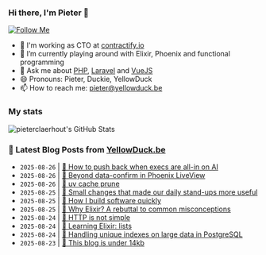 ### Hi there, I'm Pieter 👋  
[![Follow Me](https://img.shields.io/github/followers/pieterclaerhout?label=Follow&style=social)](https://github.com/pieterclaerhout)

- 🏢 I'm working as CTO at [contractify.io](https://contractify.io)
- 🌱 I’m currently playing around with Elixir, Phoenix and functional programming
- 💬 Ask me about [PHP](https://php.net), [Laravel](http://laravel.com) and [VueJS](https://vuejs.org)
- 😄 Pronouns: Pieter, Duckie, YellowDuck
- 📫 How to reach me: pieter@yellowduck.be

### My stats

![pieterclaerhout's GitHub Stats](https://github-readme-stats.vercel.app/api?username=pieterclaerhout&show_icons=true&count_private=true&line_height=40)

### 📩 Latest Blog Posts from [YellowDuck.be](https://www.yellowduck.be/)
<!-- BLOG-POST-LIST:START -->
- `2025-08-26` | [🔗 How to push back when execs are all-in on AI](https://www.yellowduck.be/posts/how-to-push-back-when-execs-are-all-in-on-ai)  
- `2025-08-26` | [🔗 Beyond data-confirm in Phoenix LiveView](https://www.yellowduck.be/posts/beyond-data-confirm-in-phoenix-liveview)  
- `2025-08-26` | [🔗 uv cache prune](https://www.yellowduck.be/posts/uv-cache-prune)  
- `2025-08-25` | [🔗 Small changes that made our daily stand-ups more useful](https://www.yellowduck.be/posts/small-changes-that-made-our-daily-stand-ups-more-useful)  
- `2025-08-25` | [🔗 How I build software quickly](https://www.yellowduck.be/posts/how-i-build-software-quickly)  
- `2025-08-25` | [🔗 Why Elixir? A rebuttal to common misconceptions](https://www.yellowduck.be/posts/why-elixir-a-rebuttal-to-common-misconceptions)  
- `2025-08-24` | [🔗 HTTP is not simple](https://www.yellowduck.be/posts/http-is-not-simple)  
- `2025-08-24` | [🔗 Learning Elixir: lists](https://www.yellowduck.be/posts/learning-elixir-lists)  
- `2025-08-24` | [🔗 Handling unique indexes on large data in PostgreSQL](https://www.yellowduck.be/posts/handling-unique-indexes-on-large-data-in-postgresql)  
- `2025-08-23` | [🔗 This blog is under 14kb](https://www.yellowduck.be/posts/this-blog-is-under-14kb)  

<!-- BLOG-POST-LIST:END -->
